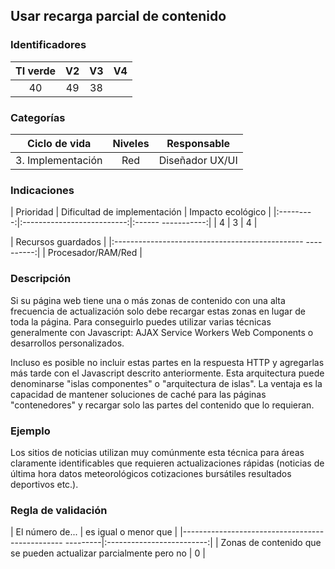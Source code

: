 ## Usar recarga parcial de contenido

 ### Identificadores

 | TI verde | V2 | V3 | V4 |
 |:-------:|:---:|:---:|:----:|
 | 40 | 49 | 38 | |

 ### Categorías

 | Ciclo de vida | Niveles | Responsable |
 |:-----------------:|:-------:|:--------------:|
 | 3. Implementación | Red | Diseñador UX/UI |

 ### Indicaciones

 | Prioridad | Dificultad de implementación | Impacto ecológico |
 |:---------:|:--------------------------:|:------ -----------:|
 | 4 | 3 | 4 |

 | Recursos guardados |
 |:----------------------------------------------- ----------:|
 | Procesador/RAM/Red |

 ### Descripción

 Si su página web tiene una o más zonas de contenido con una alta frecuencia de actualización solo debe recargar estas zonas en lugar de toda la página.
 Para conseguirlo puedes utilizar varias técnicas generalmente con Javascript: AJAX Service Workers Web Components o desarrollos personalizados.

 Incluso es posible no incluir estas partes en la respuesta HTTP y agregarlas más tarde con el Javascript descrito anteriormente.
Esta arquitectura puede denominarse "islas componentes" o "arquitectura de islas".
La ventaja es la capacidad de mantener soluciones de caché para las páginas "contenedores" y recargar solo las partes del contenido que lo requieran.

 ### Ejemplo

 Los sitios de noticias utilizan muy comúnmente esta técnica para áreas claramente identificables que requieren
 actualizaciones rápidas (noticias de última hora datos meteorológicos cotizaciones bursátiles resultados deportivos etc.).

 ### Regla de validación

 | El número de... | es igual o menor que |
 |------------------------------------------------ ---------|:-------------------------:|
 | Zonas de contenido que se pueden actualizar parcialmente pero no | 0 |

